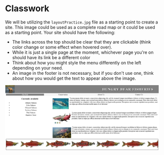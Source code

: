 # Classwork

We will be utilizing the `layoutPractice.jpg` file as a starting point to create a site. This image could be used as a complete road map or it could be used as a starting point. Your site should have the following:

- The links across the top should be clear that they are clickable (think color change or some effect when hovered over).
- While it is just a single page at the moment, whichever page you're on should have its link be a different color
- Think about how you might style the menu differently on the left depending on your need.
- An image in the footer is not necessary, but if you don't use one, think about how you would get the text to appear above the image.

![layoutPractice.JPG](01-layoutPractice.JPG)

